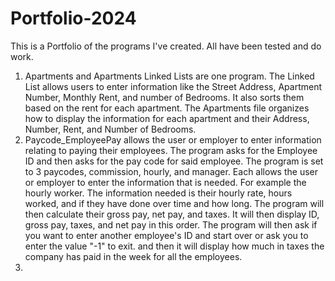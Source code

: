 # Portfolio-2024

This is a Portfolio of the programs I've created. All have been tested and do work.

1. Apartments and Apartments Linked Lists are one program. The Linked List allows users to enter information like the Street Address, Apartment Number, Monthly Rent, and number of Bedrooms. It also sorts them based on the rent for each apartment. The Apartments file organizes how to display the information for each apartment and their Address, Number, Rent, and Number of Bedrooms.
2. Paycode_EmployeePay allows the user or employer to enter information relating to paying their employees. The program asks for the Employee ID and then asks for the pay code for said employee. The program is set to 3 paycodes, commission, hourly, and manager. Each allows the user or employer to enter the information that is needed. For example the hourly worker. The information needed is their hourly rate, hours worked, and if they have done over time and how long. The program will then calculate their gross pay, net pay, and taxes. It will then display ID, gross pay, taxes, and net pay in this order. The program will then ask if you want to enter another employee's ID and start over or ask you to enter the value "-1" to exit. and then it will display how much in taxes the company has paid in the week for all the employees.
3. 
